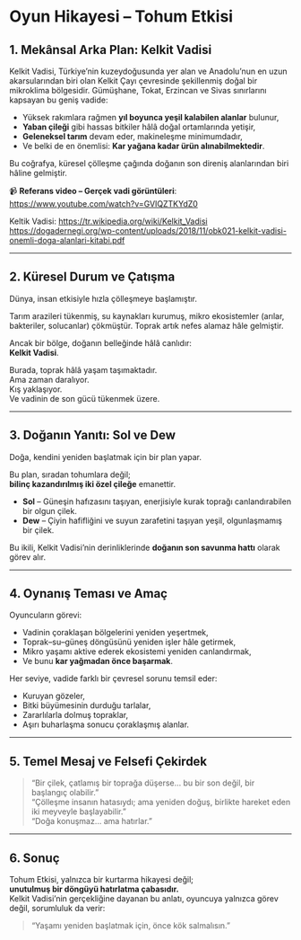 # Oyun Hikayesi – Tohum Etkisi

## 1. Mekânsal Arka Plan: Kelkit Vadisi

Kelkit Vadisi, Türkiye’nin kuzeydoğusunda yer alan ve Anadolu’nun en uzun akarsularından biri olan Kelkit Çayı çevresinde şekillenmiş doğal bir mikroklima bölgesidir. Gümüşhane, Tokat, Erzincan ve Sivas sınırlarını kapsayan bu geniş vadide:

- Yüksek rakımlara rağmen **yıl boyunca yeşil kalabilen alanlar** bulunur,  
- **Yaban çileği** gibi hassas bitkiler hâlâ doğal ortamlarında yetişir,  
- **Geleneksel tarım** devam eder, makineleşme minimumdadır,  
- Ve belki de en önemlisi: **Kar yağana kadar ürün alınabilmektedir**.

Bu coğrafya, küresel çölleşme çağında doğanın son direniş alanlarından biri hâline gelmiştir.

📹 **Referans video – Gerçek vadi görüntüleri**:  
https://www.youtube.com/watch?v=GVIQZTKYdZ0

Keltik Vadisi:
https://tr.wikipedia.org/wiki/Kelkit_Vadisi
https://dogadernegi.org/wp-content/uploads/2018/11/obk021-kelkit-vadisi-onemli-doga-alanlari-kitabi.pdf

---

## 2. Küresel Durum ve Çatışma

Dünya, insan etkisiyle hızla çölleşmeye başlamıştır.

Tarım arazileri tükenmiş, su kaynakları kurumuş, mikro ekosistemler (arılar, bakteriler, solucanlar) çökmüştür. Toprak artık nefes alamaz hâle gelmiştir.

Ancak bir bölge, doğanın belleğinde hâlâ canlıdır:  
**Kelkit Vadisi**.

Burada, toprak hâlâ yaşam taşımaktadır.  
Ama zaman daralıyor.  
Kış yaklaşıyor.  
Ve vadinin de son gücü tükenmek üzere.

---

## 3. Doğanın Yanıtı: Sol ve Dew

Doğa, kendini yeniden başlatmak için bir plan yapar.

Bu plan, sıradan tohumlara değil;  
**bilinç kazandırılmış iki özel çileğe** emanettir.

- **Sol** – Güneşin hafızasını taşıyan, enerjisiyle kurak toprağı canlandırabilen bir olgun çilek.  
- **Dew** – Çiyin hafifliğini ve suyun zarafetini taşıyan yeşil, olgunlaşmamış bir çilek.

Bu ikili, Kelkit Vadisi’nin derinliklerinde **doğanın son savunma hattı** olarak görev alır.

---

## 4. Oynanış Teması ve Amaç

Oyuncuların görevi:

- Vadinin çoraklaşan bölgelerini yeniden yeşertmek,  
- Toprak–su–güneş döngüsünü yeniden işler hâle getirmek,  
- Mikro yaşamı aktive ederek ekosistemi yeniden canlandırmak,  
- Ve bunu **kar yağmadan önce başarmak**.

Her seviye, vadide farklı bir çevresel sorunu temsil eder:
- Kuruyan gözeler,
- Bitki büyümesinin durduğu tarlalar,
- Zararlılarla dolmuş topraklar,
- Aşırı buharlaşma sonucu çoraklaşmış alanlar.

---

## 5. Temel Mesaj ve Felsefi Çekirdek

> “Bir çilek, çatlamış bir toprağa düşerse… bu bir son değil, bir başlangıç olabilir.”  
> “Çölleşme insanın hatasıydı; ama yeniden doğuş, birlikte hareket eden iki meyveyle başlayabilir.”  
> “Doğa konuşmaz… ama hatırlar.”

---

## 6. Sonuç

Tohum Etkisi, yalnızca bir kurtarma hikayesi değil;  
**unutulmuş bir döngüyü hatırlatma çabasıdır.**  
Kelkit Vadisi’nin gerçekliğine dayanan bu anlatı, oyuncuya yalnızca görev değil, sorumluluk da verir:  
> “Yaşamı yeniden başlatmak için, önce kök salmalısın.”

